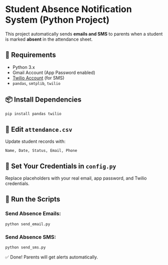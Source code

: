 # Student Absence Notification System (Python Project)

This project automatically sends **emails and SMS** to parents when a student is marked **absent** in the attendance sheet.

## 🧾 Requirements

- Python 3.x
- Gmail Account (App Password enabled)
- [Twilio Account](https://www.twilio.com/try-twilio) (for SMS)
- `pandas`, `smtplib`, `twilio`

## 📦 Install Dependencies

```bash
pip install pandas twilio
```

## 📝 Edit `attendance.csv`

Update student records with:
```
Name, Date, Status, Email, Phone
```

## 🔐 Set Your Credentials in `config.py`

Replace placeholders with your real email, app password, and Twilio credentials.

## 🚀 Run the Scripts

### Send Absence Emails:
```bash
python send_email.py
```

### Send Absence SMS:
```bash
python send_sms.py
```

✅ Done! Parents will get alerts automatically.
